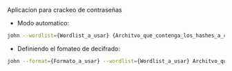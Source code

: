 Aplicacion para crackeo de contraseñas

- Modo automatico: 

```bash
john --wordlist={Wordlist_a_usar} {Architvo_que_contenga_los_hashes_a_crackear}
```

- Definiendo el fomateo de decifrado: 

```bash
john --format={Formato_a_usar} --wordlist={Wordlist_a_usar} Architvo_que_contenga_los_hashes_a_crackear}
```

